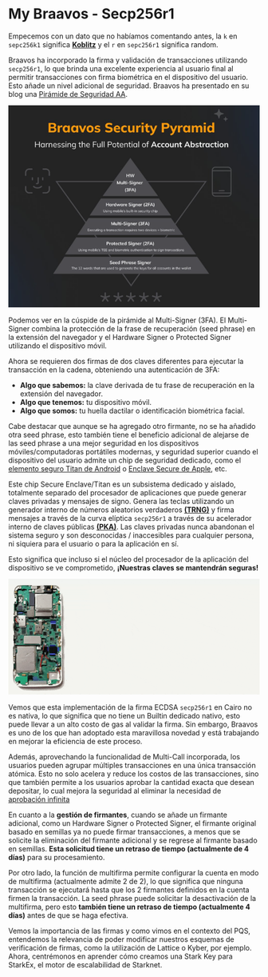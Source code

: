 # My Braavos - Secp256r1
Empecemos con un dato que no habíamos comentando antes, la `k` en `sepc256k1` significa [**Koblitz**](https://es.wikipedia.org/wiki/Neal_Koblitz) y el `r` en `sepc256r1` significa random.

Braavos ha incorporado la firma y validación de transacciones utilizando `secp256r1`, lo que brinda una excelente experiencia al usuario final al permitir transacciones con firma biométrica en el dispositivo del usuario. Esto añade un nivel adicional de seguridad. Braavos ha presentado en su blog una [Pirámide de Seguridad AA](https://braavos.app/account-abstraction-security-pyramid/).

![graph](./assets/Mybraavos.png)
<div align="center">
<em></em>
</div>

Podemos ver en la cúspide de la pirámide al Multi-Signer (3FA). El Multi-Signer combina la protección de la frase de recuperación (seed phrase) en la extensión del navegador y el Hardware Signer o Protected Signer utilizando el dispositivo móvil.

Ahora se requieren dos firmas de dos claves diferentes para ejecutar la transacción en la cadena, obteniendo una autenticación de 3FA:

* **Algo que sabemos:** la clave derivada de tu frase de recuperación en la extensión del navegador.
* **Algo que tenemos:** tu dispositivo móvil.
* **Algo que somos:** tu huella dactilar o identificación biométrica facial.

Cabe destacar que aunque se ha agregado otro firmante, no se ha añadido otra seed phrase, esto también tiene el beneficio adicional de alejarse de las seed phrase a una mejor seguridad en los dispositivos móviles/computadoras portátiles modernas, y seguridad superior cuando el dispositivo del usuario admite un chip de seguridad dedicado, como el [elemento seguro Titan de Android](https://cloud.google.com/blog/products/identity-security/titan-in-depth-security-in-plaintext) o [Enclave Secure de Apple](https://support.apple.com/es-us/guide/security/sec59b0b31ff/web), etc.

Este chip Secure Enclave/Titan es un subsistema dedicado y aislado, totalmente separado del procesador de aplicaciones que puede generar claves privadas y mensajes de signo. Genera las teclas utilizando un generador interno de números aleatorios verdaderos [**(TRNG)**](https://en.wikipedia.org/wiki/Hardware_random_number_generator) y firma mensajes a través de la curva elíptica `secp256r1` a través de su acelerador interno de claves públicas [**(PKA)**](https://www.rambus.com/security/crypto-accelerator-cores/pka-ip-28/). Las claves privadas nunca abandonan el sistema seguro y son desconocidas / inaccesibles para cualquier persona, ni siquiera para el usuario o para la aplicación en sí.

Esto significa que incluso si el núcleo del procesador de la aplicación del dispositivo se ve comprometido, **¡Nuestras claves se mantendrán seguras!**

![graph](./assets/Enclave.gif)
<div align="center">
<em></em>
</div>

Vemos que esta implementación de la firma ECDSA `secp256r1` en Cairo no es nativa, lo que significa que no tiene un Builtin dedicado nativo, esto puede llevar a un alto costo de gas al validar la firma. Sin embargo, Braavos es uno de los que han adoptado esta maravillosa novedad y está trabajando en mejorar la eficiencia de este proceso.

Además, aprovechando la funcionalidad de Multi-Call incorporada, los usuarios pueden agrupar múltiples transacciones en una única transacción atómica. Esto no solo acelera y reduce los costos de las transacciones, sino que también permite a los usuarios aprobar la cantidad exacta que desean depositar, lo cual mejora la seguridad al eliminar la necesidad de [aprobación infinita](https://hackernoon.com/erc20-infinite-approval-a-battle-between-convenience-and-security-lk60350r)

En cuanto a la **gestión de firmantes**, cuando se añade un firmante adicional, como un Hardware Signer o Protected Signer, el firmante original basado en semillas ya no puede firmar transacciones, a menos que se solicite la eliminación del firmante adicional y se regrese al firmante basado en semillas. **Esta solicitud tiene un retraso de tiempo (actualmente de 4 días)** para su procesamiento.

Por otro lado, la función de multifirma permite configurar la cuenta en modo de multifirma (actualmente admite 2 de 2), lo que significa que ninguna transacción se ejecutará hasta que los 2 firmantes definidos en la cuenta firmen la transacción. La seed phrase puede solicitar la desactivación de la multifirma, pero esto **también tiene un retraso de tiempo (actualmente 4 días)** antes de que se haga efectiva.

Vemos la importancia de las firmas y como vimos en el contexto del PQS, entendemos la relevancia de poder modificar nuestros esquemas de verificación de firmas, como la utilización de Lattice o Kyber, por ejemplo. Ahora, centrémonos en aprender cómo creamos una Stark Key para StarkEx, el motor de escalabilidad de Starknet.